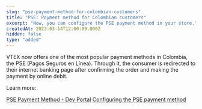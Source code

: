 ```yaml
---
slug: "pse-payment-method-for-colombian-customers"
title: "PSE: Payment method for Colombian customers"
excerpt: "Now, you can configure the PSE payment method in your store."
createdAt: 2023-03-14T12:00:00.000Z
hidden: false
type: "added"
---
```


VTEX now offers one of the most popular payment methods in Colombia, the PSE (Pagos Seguros en Línea). Through it, the consumer is redirected to their internet banking page after confirming the order and making the payment by online debit.

Learn more:

[PSE Payment Method - Dev Portal](https://developers.vtex.com/docs/guides/pse-payment-method)
[Configuring the PSE payment method](https://help.vtex.com/en/tutorial/setting-up-payments-with-pse--7dRChubn7TqdEyWrHQEQp6)
